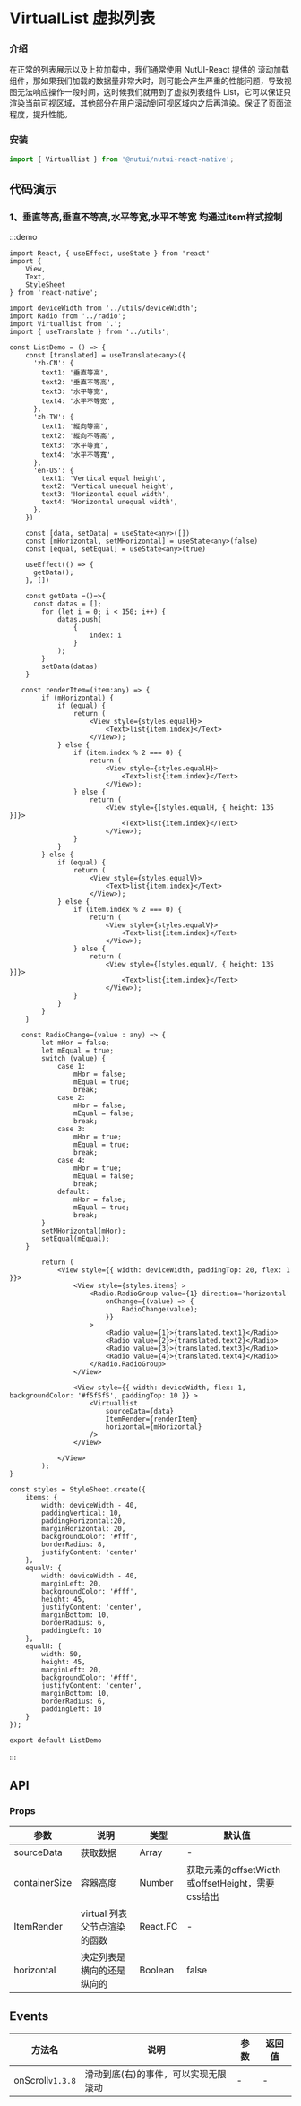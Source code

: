 #  VirtualList 虚拟列表

### 介绍

在正常的列表展示以及上拉加载中，我们通常使用 NutUI-React 提供的 滚动加载 组件，那如果我们加载的数据量非常大时，则可能会产生严重的性能问题，导致视图无法响应操作一段时间，这时候我们就用到了虚拟列表组件 List，它可以保证只渲染当前可视区域，其他部分在用户滚动到可视区域内之后再渲染。保证了页面流程度，提升性能。

### 安装
```javascript
import { Virtuallist } from '@nutui/nutui-react-native';
```
## 代码演示


### 1、垂直等高,垂直不等高,水平等宽,水平不等宽 均通过item样式控制
:::demo
``` tsx
import React, { useEffect, useState } from 'react'
import {
    View,
    Text,
    StyleSheet
} from 'react-native';

import deviceWidth from '../utils/deviceWidth';
import Radio from '../radio';
import Virtuallist from '.';
import { useTranslate } from '../utils';

const ListDemo = () => {
    const [translated] = useTranslate<any>({
      'zh-CN': {
        text1: '垂直等高',
        text2: '垂直不等高',
        text3: '水平等宽',
        text4: '水平不等宽',
      },
      'zh-TW': {
        text1: '縱向等高',
        text2: '縱向不等高',
        text3: '水平等寬',
        text4: '水平不等寬',
      },
      'en-US': {
        text1: 'Vertical equal height',
        text2: 'Vertical unequal height',
        text3: 'Horizontal equal width',
        text4: 'Horizontal unequal width',
      },
    })

    const [data, setData] = useState<any>([])
    const [mHorizontal, setMHorizontal] = useState<any>(false)
    const [equal, setEqual] = useState<any>(true)

    useEffect(() => {
      getData();
    }, [])

    const getData =()=>{
      const datas = [];
        for (let i = 0; i < 150; i++) {
            datas.push(
                {
                    index: i
                }
            );
        }
        setData(datas)
    }

   const renderItem=(item:any) => {
        if (mHorizontal) {
            if (equal) {
                return (
                    <View style={styles.equalH}>
                        <Text>list{item.index}</Text>
                    </View>);
            } else {
                if (item.index % 2 === 0) {
                    return (
                        <View style={styles.equalH}>
                            <Text>list{item.index}</Text>
                        </View>);
                } else {
                    return (
                        <View style={[styles.equalH, { height: 135 }]}>
                            <Text>list{item.index}</Text>
                        </View>);
                }
            }
        } else {
            if (equal) {
                return (
                    <View style={styles.equalV}>
                        <Text>list{item.index}</Text>
                    </View>);
            } else {
                if (item.index % 2 === 0) {
                    return (
                        <View style={styles.equalV}>
                            <Text>list{item.index}</Text>
                        </View>);
                } else {
                    return (
                        <View style={[styles.equalV, { height: 135 }]}>
                            <Text>list{item.index}</Text>
                        </View>);
                }
            }
        }
    }

   const RadioChange=(value : any) => {
        let mHor = false;
        let mEqual = true;
        switch (value) {
            case 1:
                mHor = false;
                mEqual = true;
                break;
            case 2:
                mHor = false;
                mEqual = false;
                break;
            case 3:
                mHor = true;
                mEqual = true;
                break;
            case 4:
                mHor = true;
                mEqual = false;
                break;
            default:
                mHor = false;
                mEqual = true;
                break;
        }
        setMHorizontal(mHor);
        setEqual(mEqual);
    }

        return (
            <View style={{ width: deviceWidth, paddingTop: 20, flex: 1 }}>
                <View style={styles.items} >
                    <Radio.RadioGroup value={1} direction='horizontal'
                        onChange={(value) => {
                            RadioChange(value);
                        }}
                    >
                        <Radio value={1}>{translated.text1}</Radio>
                        <Radio value={2}>{translated.text2}</Radio>
                        <Radio value={3}>{translated.text3}</Radio>
                        <Radio value={4}>{translated.text4}</Radio>
                    </Radio.RadioGroup>
                </View>

                <View style={{ width: deviceWidth, flex: 1, backgroundColor: '#f5f5f5', paddingTop: 10 }} >
                    <Virtuallist
                        sourceData={data}
                        ItemRender={renderItem}
                        horizontal={mHorizontal}
                    />
                </View>

            </View>
        );
}

const styles = StyleSheet.create({
    items: {
        width: deviceWidth - 40,
        paddingVertical: 10,
        paddingHorizontal:20,
        marginHorizontal: 20,
        backgroundColor: '#fff',
        borderRadius: 8,
        justifyContent: 'center'
    },
    equalV: {
        width: deviceWidth - 40,
        marginLeft: 20,
        backgroundColor: '#fff',
        height: 45,
        justifyContent: 'center',
        marginBottom: 10,
        borderRadius: 6,
        paddingLeft: 10
    },
    equalH: {
        width: 50,
        height: 45,
        marginLeft: 20,
        backgroundColor: '#fff',
        justifyContent: 'center',
        marginBottom: 10,
        borderRadius: 6,
        paddingLeft: 10
    }
});

export default ListDemo
```
:::
## API

### Props

| 参数           | 说明                               | 类型       | 默认值                                   |
|---------------|----------------------------------|----------|---------------------------------------|
| sourceData    | 获取数据                             | Array    | -                                     |
| containerSize | 容器高度                             | Number   | 获取元素的offsetWidth或offsetHeight，需要css给出 |
| ItemRender    | virtual 列表父节点渲染的函数               | React.FC | -                                     |
| horizontal    | 决定列表是横向的还是纵向的                    | Boolean  | false                                 |
## Events
| 方法名              | 说明                  | 参数            | 返回值     |
|------------------|---------------------| --------------- | ---------- |
| onScroll`v1.3.8`  | 滑动到底(右)的事件，可以实现无限滚动 |        -        |      -    |



